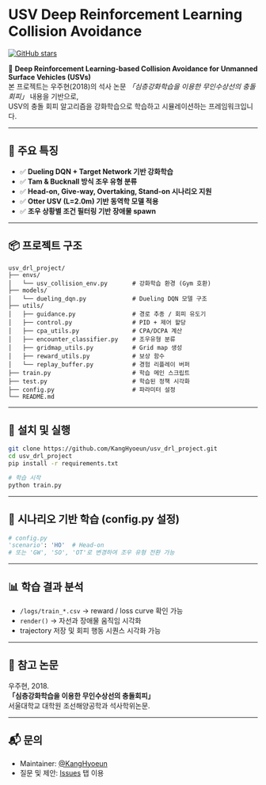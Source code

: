 # USV Deep Reinforcement Learning Collision Avoidance

[![GitHub stars](https://img.shields.io/github/stars/KangHyoeun/usv_drl_project.svg?style=social)](https://github.com/KangHyoeun/usv_drl_project)

🚤 **Deep Reinforcement Learning-based Collision Avoidance for Unmanned Surface Vehicles (USVs)**  
본 프로젝트는 우주현(2018)의 석사 논문 *「심층강화학습을 이용한 무인수상선의 충돌회피」* 내용을 기반으로,  
USV의 충돌 회피 알고리즘을 강화학습으로 학습하고 시뮬레이션하는 프레임워크입니다.

---

## 🧠 주요 특징

- ✅ **Dueling DQN + Target Network 기반 강화학습**
- ✅ **Tam & Bucknall 방식 조우 유형 분류**
- ✅ **Head-on, Give-way, Overtaking, Stand-on 시나리오 지원**
- ✅ **Otter USV (L=2.0m) 기반 동역학 모델 적용**
- ✅ **조우 상황별 조건 필터링 기반 장애물 spawn**

---

## 📦 프로젝트 구조

```
usv_drl_project/
├── envs/
│   └── usv_collision_env.py       # 강화학습 환경 (Gym 호환)
├── models/
│   └── dueling_dqn.py             # Dueling DQN 모델 구조
├── utils/
│   ├── guidance.py                # 경로 추종 / 회피 유도기
│   ├── control.py                 # PID + 제어 할당
│   ├── cpa_utils.py               # CPA/DCPA 계산
│   ├── encounter_classifier.py    # 조우유형 분류
│   ├── gridmap_utils.py           # Grid map 생성
│   ├── reward_utils.py            # 보상 함수
│   └── replay_buffer.py           # 경험 리플레이 버퍼
├── train.py                       # 학습 메인 스크립트
├── test.py                        # 학습된 정책 시각화
├── config.py                      # 파라미터 설정
└── README.md
```

---

## 🚀 설치 및 실행

```bash
git clone https://github.com/KangHyoeun/usv_drl_project.git
cd usv_drl_project
pip install -r requirements.txt

# 학습 시작
python train.py
```

---

## 🧪 시나리오 기반 학습 (config.py 설정)

```python
# config.py
'scenario': 'HO'  # Head-on
# 또는 'GW', 'SO', 'OT'로 변경하여 조우 유형 전환 가능
```

---

## 📊 학습 결과 분석

- `/logs/train_*.csv` → reward / loss curve 확인 가능
- `render()` → 자선과 장애물 움직임 시각화
- trajectory 저장 및 회피 행동 시퀀스 시각화 가능

---

## 📖 참고 논문

우주현, 2018.  
**「심층강화학습을 이용한 무인수상선의 충돌회피」**  
서울대학교 대학원 조선해양공학과 석사학위논문.

---

## 📬 문의

- Maintainer: [@KangHyoeun](https://github.com/KangHyoeun)
- 질문 및 제안: [Issues](https://github.com/KangHyoeun/usv_drl_project/issues) 탭 이용

